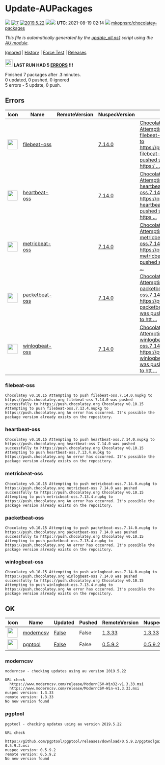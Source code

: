 # Update-AUPackages
[![](https://ci.appveyor.com/api/projects/status/github/mkopnsrc/chocolatey-packages?svg=true)](https://ci.appveyor.com/project/mkopnsrc/chocolatey-packages/build/)
[![7](https://img.shields.io/badge/AU%20packages-7-red.svg)](#ok)
[![2019.5.22](https://img.shields.io/badge/AU-2019.5.22-blue.svg)](https://www.powershellgallery.com/packages/AU)
[![](http://transparent-favicon.info/favicon.ico)](#)[![](http://transparent-favicon.info/favicon.ico)](#)
**UTC**: 2021-08-19 02:14 [![](http://transparent-favicon.info/favicon.ico)](#) [mkopnsrc/chocolatey-packages](https://github.com/mkopnsrc/chocolatey-packages)

_This file is automatically generated by the [update_all.ps1](https://github.com/mkopnsrc/chocolatey-packages/blob/master/update_all.ps1) script using the [AU module](https://github.com/majkinetor/au)._

[Ignored](#ignored) | [History](#update-history) | [Force Test](https://gist.github.com/e19625cdc513d22c7bafe200fd53bad6) | [Releases](https://github.com/mkopnsrc/chocolatey-packages/tags)

<img src='https://cdn.rawgit.com/majkinetor/au/master/AU/Plugins/Report/r_er.png' width='24'> **LAST RUN HAD 5 [ERRORS](#errors) !!!**

Finished 7 packages after .3 minutes.  
0 updated, 0 pushed, 0 ignored  
5 errors - 5 update, 0 push.  


## Errors


|Icon|Name|RemoteVersion|NuspecVersion|Error|
|---|---|---|---|---|
|<img src="https://rawcdn.githack.com/mkopnsrc/chocolatey-packages/081b33ffc1bb251042f21277ba060fdea727dad7/icons/elastic-beats.png" width="32" height="32"/>|[filebeat-oss](https://chocolatey.org/packages/filebeat-oss/7.14.0)|[](https://www.elastic.co/downloads/beats/filebeat-oss)|[7.14.0](https://github.com/mkopnsrc/chocolatey-packages/tree/master/automatic/filebeat-oss)|[Chocolatey v0.10.15 Attempting to push filebeat-oss.7.14.0.nupkg to https://push.chocolatey.org filebeat-oss 7.14.0 was pushed successfully to https:/ ...](#filebeat-oss)|
|<img src="https://rawcdn.githack.com/mkopnsrc/chocolatey-packages/081b33ffc1bb251042f21277ba060fdea727dad7/icons/elastic-beats.png" width="32" height="32"/>|[heartbeat-oss](https://chocolatey.org/packages/heartbeat-oss/7.14.0)|[](https://www.elastic.co/downloads/beats/heartbeat-oss)|[7.14.0](https://github.com/mkopnsrc/chocolatey-packages/tree/master/automatic/heartbeat-oss)|[Chocolatey v0.10.15 Attempting to push heartbeat-oss.7.14.0.nupkg to https://push.chocolatey.org heartbeat-oss 7.14.0 was pushed successfully to https ...](#heartbeat-oss)|
|<img src="https://rawcdn.githack.com/mkopnsrc/chocolatey-packages/081b33ffc1bb251042f21277ba060fdea727dad7/icons/elastic-beats.png" width="32" height="32"/>|[metricbeat-oss](https://chocolatey.org/packages/metricbeat-oss/7.14.0)|[](https://www.elastic.co/downloads/beats/metricbeat-oss)|[7.14.0](https://github.com/mkopnsrc/chocolatey-packages/tree/master/automatic/metricbeat-oss)|[Chocolatey v0.10.15 Attempting to push metricbeat-oss.7.14.0.nupkg to https://push.chocolatey.org metricbeat-oss 7.14.0 was pushed successfully to htt ...](#metricbeat-oss)|
|<img src="https://rawcdn.githack.com/mkopnsrc/chocolatey-packages/081b33ffc1bb251042f21277ba060fdea727dad7/icons/elastic-beats.png" width="32" height="32"/>|[packetbeat-oss](https://chocolatey.org/packages/packetbeat-oss/7.14.0)|[](https://www.elastic.co/downloads/beats/packetbeat-oss)|[7.14.0](https://github.com/mkopnsrc/chocolatey-packages/tree/master/automatic/packetbeat-oss)|[Chocolatey v0.10.15 Attempting to push packetbeat-oss.7.14.0.nupkg to https://push.chocolatey.org packetbeat-oss 7.14.0 was pushed successfully to htt ...](#packetbeat-oss)|
|<img src="https://rawcdn.githack.com/mkopnsrc/chocolatey-packages/081b33ffc1bb251042f21277ba060fdea727dad7/icons/elastic-beats.png" width="32" height="32"/>|[winlogbeat-oss](https://chocolatey.org/packages/winlogbeat-oss/7.14.0)|[](https://www.elastic.co/downloads/beats/winlogbeat-oss)|[7.14.0](https://github.com/mkopnsrc/chocolatey-packages/tree/master/automatic/winlogbeat-oss)|[Chocolatey v0.10.15 Attempting to push winlogbeat-oss.7.14.0.nupkg to https://push.chocolatey.org winlogbeat-oss 7.14.0 was pushed successfully to htt ...](#winlogbeat-oss)|


### filebeat-oss



```
Chocolatey v0.10.15 Attempting to push filebeat-oss.7.14.0.nupkg to https://push.chocolatey.org filebeat-oss 7.14.0 was pushed successfully to https://push.chocolatey.org Chocolatey v0.10.15 Attempting to push filebeat-oss.7.13.4.nupkg to https://push.chocolatey.org An error has occurred. It's possible the package version already exists on the repository.
```


### heartbeat-oss



```
Chocolatey v0.10.15 Attempting to push heartbeat-oss.7.14.0.nupkg to https://push.chocolatey.org heartbeat-oss 7.14.0 was pushed successfully to https://push.chocolatey.org Chocolatey v0.10.15 Attempting to push heartbeat-oss.7.13.4.nupkg to https://push.chocolatey.org An error has occurred. It's possible the package version already exists on the repository.
```


### metricbeat-oss



```
Chocolatey v0.10.15 Attempting to push metricbeat-oss.7.14.0.nupkg to https://push.chocolatey.org metricbeat-oss 7.14.0 was pushed successfully to https://push.chocolatey.org Chocolatey v0.10.15 Attempting to push metricbeat-oss.7.13.4.nupkg to https://push.chocolatey.org An error has occurred. It's possible the package version already exists on the repository.
```


### packetbeat-oss



```
Chocolatey v0.10.15 Attempting to push packetbeat-oss.7.14.0.nupkg to https://push.chocolatey.org packetbeat-oss 7.14.0 was pushed successfully to https://push.chocolatey.org Chocolatey v0.10.15 Attempting to push packetbeat-oss.7.13.4.nupkg to https://push.chocolatey.org An error has occurred. It's possible the package version already exists on the repository.
```


### winlogbeat-oss



```
Chocolatey v0.10.15 Attempting to push winlogbeat-oss.7.14.0.nupkg to https://push.chocolatey.org winlogbeat-oss 7.14.0 was pushed successfully to https://push.chocolatey.org Chocolatey v0.10.15 Attempting to push winlogbeat-oss.7.13.4.nupkg to https://push.chocolatey.org An error has occurred. It's possible the package version already exists on the repository.
```


## OK


|Icon|Name|Updated|Pushed|RemoteVersion|NuspecVersion|
|---|---|---|---|---|---|
|<img src="https://rawcdn.githack.com/mkopnsrc/chocolatey-packages/1bb0fe5d6dfacd281e950ddcf7321f15c5709f81/icons/modern-csv.png" width="32" height="32"/>|[moderncsv](https://chocolatey.org/packages/moderncsv/1.3.33)|[False](#moderncsv)|False|[1.3.33](https://www.moderncsv.com/)|[1.3.33](https://github.com/mkopnsrc/chocolatey-packages/tree/master/automatic/moderncsv)|
|<img src="https://raw.githubusercontent.com/mkopnsrc/chocolatey-packages/master/icons/pgptool.png" width="32" height="32"/>|[pgptool](https://chocolatey.org/packages/pgptool/0.5.9.2)|[False](#pgptool)|False|[0.5.9.2](https://pgptool.github.io/)|[0.5.9.2](https://github.com/mkopnsrc/chocolatey-packages/tree/master/automatic/pgptool)|


### moderncsv



```
moderncsv - checking updates using au version 2019.5.22

URL check
  https://www.moderncsv.com/release/ModernCSV-Win32-v1.3.33.msi
  https://www.moderncsv.com/release/ModernCSV-Win-v1.3.33.msi
nuspec version: 1.3.33
remote version: 1.3.33
No new version found
```


### pgptool



```
pgptool - checking updates using au version 2019.5.22

URL check
  https://github.com/pgptool/pgptool/releases/download/0.5.9.2/pgptoolgui-0.5.9.2.msi
nuspec version: 0.5.9.2
remote version: 0.5.9.2
No new version found
```

